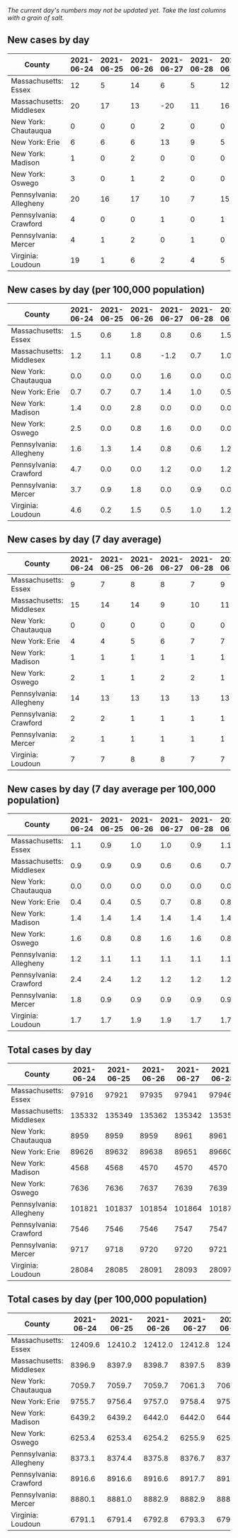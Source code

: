 _The current day's numbers may not be updated yet. Take the last columns with a grain of salt._
## New cases by day

| County | 2021-06-24 | 2021-06-25 | 2021-06-26 | 2021-06-27 | 2021-06-28 | 2021-06-29 | 2021-06-30 |
| --- | --- | --- | --- | --- | --- | --- | --- |
| Massachusetts: Essex | 12 | 5 | 14 | 6 | 5 | 12 |  |
| Massachusetts: Middlesex | 20 | 17 | 13 | -20 | 11 | 16 |  |
| New York: Chautauqua | 0 | 0 | 0 | 2 | 0 | 0 |  |
| New York: Erie | 6 | 6 | 6 | 13 | 9 | 5 |  |
| New York: Madison | 1 | 0 | 2 | 0 | 0 | 0 |  |
| New York: Oswego | 3 | 0 | 1 | 2 | 0 | 0 |  |
| Pennsylvania: Allegheny | 20 | 16 | 17 | 10 | 7 | 15 |  |
| Pennsylvania: Crawford | 4 | 0 | 0 | 1 | 0 | 1 |  |
| Pennsylvania: Mercer | 4 | 1 | 2 | 0 | 1 | 0 |  |
| Virginia: Loudoun | 19 | 1 | 6 | 2 | 4 | 5 |  |

## New cases by day (per 100,000 population)

| County | 2021-06-24 | 2021-06-25 | 2021-06-26 | 2021-06-27 | 2021-06-28 | 2021-06-29 | 2021-06-30 |
| --- | --- | --- | --- | --- | --- | --- | --- |
| Massachusetts: Essex | 1.5 | 0.6 | 1.8 | 0.8 | 0.6 | 1.5 |  |
| Massachusetts: Middlesex | 1.2 | 1.1 | 0.8 | -1.2 | 0.7 | 1.0 |  |
| New York: Chautauqua | 0.0 | 0.0 | 0.0 | 1.6 | 0.0 | 0.0 |  |
| New York: Erie | 0.7 | 0.7 | 0.7 | 1.4 | 1.0 | 0.5 |  |
| New York: Madison | 1.4 | 0.0 | 2.8 | 0.0 | 0.0 | 0.0 |  |
| New York: Oswego | 2.5 | 0.0 | 0.8 | 1.6 | 0.0 | 0.0 |  |
| Pennsylvania: Allegheny | 1.6 | 1.3 | 1.4 | 0.8 | 0.6 | 1.2 |  |
| Pennsylvania: Crawford | 4.7 | 0.0 | 0.0 | 1.2 | 0.0 | 1.2 |  |
| Pennsylvania: Mercer | 3.7 | 0.9 | 1.8 | 0.0 | 0.9 | 0.0 |  |
| Virginia: Loudoun | 4.6 | 0.2 | 1.5 | 0.5 | 1.0 | 1.2 |  |

## New cases by day (7 day average)

| County | 2021-06-24 | 2021-06-25 | 2021-06-26 | 2021-06-27 | 2021-06-28 | 2021-06-29 | 2021-06-30 |
| --- | --- | --- | --- | --- | --- | --- | --- |
| Massachusetts: Essex | 9 | 7 | 8 | 8 | 7 | 9 |  |
| Massachusetts: Middlesex | 15 | 14 | 14 | 9 | 10 | 11 |  |
| New York: Chautauqua | 0 | 0 | 0 | 0 | 0 | 0 |  |
| New York: Erie | 4 | 4 | 5 | 6 | 7 | 7 |  |
| New York: Madison | 1 | 1 | 1 | 1 | 1 | 1 |  |
| New York: Oswego | 2 | 1 | 1 | 2 | 2 | 1 |  |
| Pennsylvania: Allegheny | 14 | 13 | 13 | 13 | 13 | 13 |  |
| Pennsylvania: Crawford | 2 | 2 | 1 | 1 | 1 | 1 |  |
| Pennsylvania: Mercer | 2 | 1 | 1 | 1 | 1 | 1 |  |
| Virginia: Loudoun | 7 | 7 | 8 | 8 | 7 | 7 |  |

## New cases by day (7 day average per 100,000 population)

| County | 2021-06-24 | 2021-06-25 | 2021-06-26 | 2021-06-27 | 2021-06-28 | 2021-06-29 | 2021-06-30 |
| --- | --- | --- | --- | --- | --- | --- | --- |
| Massachusetts: Essex | 1.1 | 0.9 | 1.0 | 1.0 | 0.9 | 1.1 |  |
| Massachusetts: Middlesex | 0.9 | 0.9 | 0.9 | 0.6 | 0.6 | 0.7 |  |
| New York: Chautauqua | 0.0 | 0.0 | 0.0 | 0.0 | 0.0 | 0.0 |  |
| New York: Erie | 0.4 | 0.4 | 0.5 | 0.7 | 0.8 | 0.8 |  |
| New York: Madison | 1.4 | 1.4 | 1.4 | 1.4 | 1.4 | 1.4 |  |
| New York: Oswego | 1.6 | 0.8 | 0.8 | 1.6 | 1.6 | 0.8 |  |
| Pennsylvania: Allegheny | 1.2 | 1.1 | 1.1 | 1.1 | 1.1 | 1.1 |  |
| Pennsylvania: Crawford | 2.4 | 2.4 | 1.2 | 1.2 | 1.2 | 1.2 |  |
| Pennsylvania: Mercer | 1.8 | 0.9 | 0.9 | 0.9 | 0.9 | 0.9 |  |
| Virginia: Loudoun | 1.7 | 1.7 | 1.9 | 1.9 | 1.7 | 1.7 |  |

## Total cases by day

| County | 2021-06-24 | 2021-06-25 | 2021-06-26 | 2021-06-27 | 2021-06-28 | 2021-06-29 | 2021-06-30 |
| --- | --- | --- | --- | --- | --- | --- | --- |
| Massachusetts: Essex | 97916 | 97921 | 97935 | 97941 | 97946 | 97958 |  |
| Massachusetts: Middlesex | 135332 | 135349 | 135362 | 135342 | 135353 | 135369 |  |
| New York: Chautauqua | 8959 | 8959 | 8959 | 8961 | 8961 | 8961 |  |
| New York: Erie | 89626 | 89632 | 89638 | 89651 | 89660 | 89665 |  |
| New York: Madison | 4568 | 4568 | 4570 | 4570 | 4570 | 4570 |  |
| New York: Oswego | 7636 | 7636 | 7637 | 7639 | 7639 | 7639 |  |
| Pennsylvania: Allegheny | 101821 | 101837 | 101854 | 101864 | 101871 | 101886 |  |
| Pennsylvania: Crawford | 7546 | 7546 | 7546 | 7547 | 7547 | 7548 |  |
| Pennsylvania: Mercer | 9717 | 9718 | 9720 | 9720 | 9721 | 9721 |  |
| Virginia: Loudoun | 28084 | 28085 | 28091 | 28093 | 28097 | 28102 |  |

## Total cases by day (per 100,000 population)

| County | 2021-06-24 | 2021-06-25 | 2021-06-26 | 2021-06-27 | 2021-06-28 | 2021-06-29 | 2021-06-30 |
| --- | --- | --- | --- | --- | --- | --- | --- |
| Massachusetts: Essex | 12409.6 | 12410.2 | 12412.0 | 12412.8 | 12413.4 | 12414.9 |  |
| Massachusetts: Middlesex | 8396.9 | 8397.9 | 8398.7 | 8397.5 | 8398.2 | 8399.1 |  |
| New York: Chautauqua | 7059.7 | 7059.7 | 7059.7 | 7061.3 | 7061.3 | 7061.3 |  |
| New York: Erie | 9755.7 | 9756.4 | 9757.0 | 9758.4 | 9759.4 | 9760.0 |  |
| New York: Madison | 6439.2 | 6439.2 | 6442.0 | 6442.0 | 6442.0 | 6442.0 |  |
| New York: Oswego | 6253.4 | 6253.4 | 6254.2 | 6255.9 | 6255.9 | 6255.9 |  |
| Pennsylvania: Allegheny | 8373.1 | 8374.4 | 8375.8 | 8376.7 | 8377.2 | 8378.5 |  |
| Pennsylvania: Crawford | 8916.6 | 8916.6 | 8916.6 | 8917.7 | 8917.7 | 8918.9 |  |
| Pennsylvania: Mercer | 8880.1 | 8881.0 | 8882.9 | 8882.9 | 8883.8 | 8883.8 |  |
| Virginia: Loudoun | 6791.1 | 6791.4 | 6792.8 | 6793.3 | 6794.3 | 6795.5 |  |
